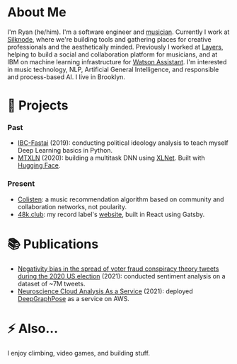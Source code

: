 # About Me

I'm Ryan (he/him). I'm a software engineer and [musician](https://www.instagram.com/adder48k/). Currently I work at [Silknode](https://silk.cx), where we're building tools and gathering places for creative professionals and the aesthetically minded. Previously I worked at [Layers](https://makelayers.com), helping to build a social and collaboration platform for musicians, and at IBM on machine learning infrastructure for [Watson Assistant](https://www.ibm.com/products/watsonx-assistant). I'm interested in music technology, NLP, Artificial General Intelligence, and responsible and process-based AI. I live in Brooklyn.

# 🔭 Projects
### Past
- [IBC-Fastai](https://github.com/glassworks-projects/ibc-fastai) (2019): conducting political ideology analysis to teach myself Deep Learning basics in Python.
- [MTXLN](https://github.com/glassworks-projects/mtxln) (2020): building a multitask DNN using [XLNet](https://arxiv.org/abs/1906.08237). Built with [Hugging Face](https://github.com/huggingface/transformers).

### Present
- [Colisten](https://github.com/glassworks-projects/colisten): a music recommendation algorithm based on community and collaboration networks, not poularity.
- [48k.club](https://github.com/glassworks-projects/48k-club): my record label's [website](https://48k.club), built in React using Gatsby.

# 📚 Publications
- [Negativity bias in the spread of voter fraud conspiracy theory tweets during the 2020 US election](https://www.nature.com/articles/s41599-023-02106-x) (2021): conducted sentiment analysis on a dataset of ~7M tweets.
- [Neuroscience Cloud Analysis As a Service](https://www.biorxiv.org/content/10.1101/2020.06.11.146746v2) (2021): deployed [DeepGraphPose](https://github.com/paninski-lab/deepgraphpose) as a service on AWS.

# ⚡ Also...
I enjoy climbing, video games, and building stuff.

<!--
**glassworks-projects/glassworks-projects** is a ✨ _special_ ✨ repository because its `README.md` (this file) appears on your GitHub profile.

Here are some ideas to get you started:

- 🔭 I’m currently working on ...
- 🌱 I’m currently learning ...
- 👯 I’m looking to collaborate on ...
- 🤔 I’m looking for help with ...
- 💬 Ask me about ...
- 📫 How to reach me: ...
- 😄 Pronouns: ...
- ⚡ Fun fact: ...
-->
